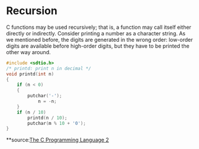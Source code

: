 # Recursion
C functions may be used recursively; that is, a function may call itself either
directly or indirectly. Consider printing a number as a character string. As we
mentioned before, the digits are generated in the wrong order: low-order digits
are available before high-order digits, but they have to be printed the other way
around.
```c
#include <sdtio.h>
/* printd: print n in decimal */
void printd(int n)
{
	if (n < 0)
	{
	    putchar('-');
            n = -n;
	}
	if (n / 10)
	    printd(n / 10);
	    putchar(m % 10 + '0');
}
```
**source:[The C Programming Language 2](http://www.dipmat.univpm.it/~demeio/public/the_c_programming_language_2.pdf)
